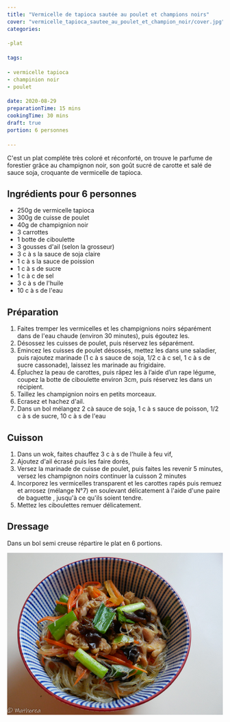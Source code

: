 ```yaml
---
title: "Vermicelle de tapioca sautée au poulet et champions noirs"
cover: "vermicelle_tapioca_sautee_au_poulet_et_champion_noir/cover.jpg"
categories:

-plat

tags:

- vermicelle tapioca
- champinion noir
- poulet

date: 2020-08-29
preparationTime: 15 mins
cookingTime: 30 mins
draft: true
portion: 6 personnes

---
```

C'est un plat compléte très coloré et réconforté, on trouve le parfume de forestier grâce au champignon noir, son goût sucré de carotte et salé de sauce soja, croquante de vermicelle de tapioca.


<!--more--> 

## Ingrédients pour 6 personnes

- 250g de vermicelle tapioca
- 300g de cuisse de poulet
- 40g de champignion noir
- 3 carrottes
- 1 botte de ciboulette
- 3 gousses d'ail (selon la grosseur)
- 3 c à s la sauce de soja claire
- 1 c à s la sauce de poission
- 1 c à s de sucre
- 1 c à c de sel
- 3 c à s de l'huile
- 10 c à s de l'eau


## Préparation ##

1. Faites tremper les vermicelles et les champignions noirs séparément dans de l'eau chaude (environ 30 minutes), puis égoutez les.
2. Désossez les cuisses de poulet, puis réservez les séparément.  
3. Emincez les cuisses de poulet désossés, mettez les dans une saladier, puis rajoutez marinade (1 c à s sauce de soja, 1/2 c à c sel, 1 c à s de sucre cassonade), laissez les marinade au frigidaire.
4. Épluchez la peau de carottes, puis râpez les à l’aide d’un rape légume, coupez la botte de ciboulette environ 3cm, puis réservez les dans un récipient.
5. Taillez les champignion noirs en petits morceaux.
6. Ecrasez et hachez d'ail. 
7. Dans un bol mélangez 2 cà sauce de soja, 1 c à s sauce de poisson, 1/2 c à s de sucre, 10 c à s de l'eau

## Cuisson ##

1. Dans un wok, faites chauffez 3 c à s de l'huile à feu vif, 
2. Ajoutez d'ail écrasé puis les faire dorés,
3. Versez la marinade de cuisse de poulet, puis faites les revenir 5 minutes, versez les champignon noirs continuer la cuisson 2 minutes   
4. Incorporez les vermicelles transparent et les carottes rapés puis remuez et arrosez (mélange N°7) en soulevant délicatement à l'aide d'une paire de baguette , jusqu'à ce qu'ils soient tendre. 
5. Mettez les ciboulettes remuer délicatement. 

## Dressage ##

Dans un bol semi creuse répartire le plat en 6 portions.

![resultat](07.jpg)

